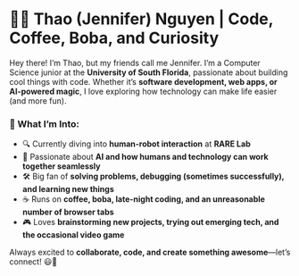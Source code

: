# 👩‍💻 Thao (Jennifer) Nguyen | Code, Coffee, Boba, and Curiosity  

Hey there! I’m Thao, but my friends call me Jennifer. I’m a Computer Science junior at the **University of South Florida**, passionate about building cool things with code. Whether it’s **software development, web apps, or AI-powered magic**, I love exploring how technology can make life easier (and more fun).  

### 🚀 What I’m Into:  
- 🔍 Currently diving into **human-robot interaction** at **RARE Lab**  
- 🤖 Passionate about **AI and how humans and technology can work together seamlessly**
- 🛠️ Big fan of **solving problems, debugging (sometimes successfully), and learning new things**  
- ☕ Runs on **coffee, boba, late-night coding, and an unreasonable number of browser tabs**  
- 🎮 Loves **brainstorming new projects, trying out emerging tech, and the occasional video game**  

Always excited to **collaborate, code, and create something awesome**—let’s connect! 😃🚀  
